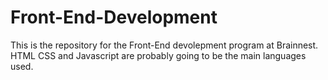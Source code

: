 # Front-End-Development
This is the repository for the Front-End devolepment program at Brainnest.
HTML CSS and Javascript are probably going to be the main languages used.